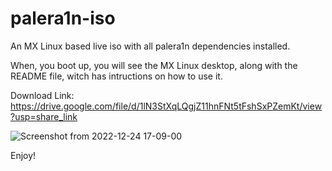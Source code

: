 # palera1n-iso
An MX Linux based live iso with all palera1n dependencies installed.

When, you boot up, you will see the MX Linux desktop, along with the README file, witch has intructions on how to use it.

Download Link: https://drive.google.com/file/d/1lN3StXqLQgjZ11hnFNt5tFshSxPZemKt/view?usp=share_link

![Screenshot from 2022-12-24 17-09-00](https://user-images.githubusercontent.com/22559857/209441929-651ec1f6-329d-4325-a261-27190ec0f459.png)


Enjoy!
